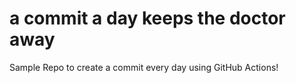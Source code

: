# a commit a day keeps the doctor away
Sample Repo to create a commit every day using GitHub Actions!
